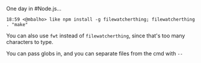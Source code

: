 One day in #Node.js...

```
18:59 <@mbalho> like npm install -g filewatcherthing; filewatcherthing . "make"
```

You can also use `fwt` instead of `filewatcherthing`, since that's too
many characters to type.

You can pass globs in, and you can separate files from the cmd with
`--`
